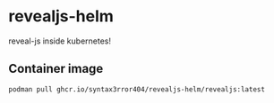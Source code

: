 # revealjs-helm
reveal-js inside kubernetes!

## Container image 
```
podman pull ghcr.io/syntax3rror404/revealjs-helm/revealjs:latest
```
